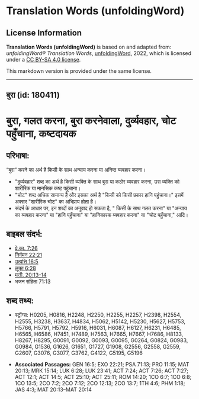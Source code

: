 # Translation Words (unfoldingWord)

## License Information

**Translation Words (unfoldingWord)** is based on and adapted from: _unfoldingWord® Translation Words_, [unfoldingWord](https://unfoldingword.org/utw), 2022, which is licensed under a [CC BY-SA 4.0 license](https://creativecommons.org/licenses/by-sa/4.0/legalcode.en).

This markdown version is provided under the same license.



--------------------------------

## बुरा (id: 180411)

बुरा, गलत करना, बुरा करनेवाला, दुर्व्यवहार, चोट पहुँचाना, कष्टदायक
==================================================================

परिभाषा:
--------

“बुरा” करने का अर्थ है किसी के साथ अन्याय करना या अनिष्ठ व्यवहार करना।

* "दुर्व्यवहार" शब्द का अर्थ है किसी व्यक्ति के साथ बुरा या कठोर व्यवहार करना, उस व्यक्ति को शारीरिक या मानसिक कष्ट पहुंचाना।
* "चोट" शब्द अधिक सामान्य है और इसका अर्थ है "किसी को किसी प्रकार हानि पहुंचाना।" इसमें अक्सर "शारीरिक चोट" का अभिप्राय होता है।
* संदर्भ के आधार पर, इन शब्दों का अनुवाद हो सकता है, " किसी के साथ गलत करना" या "अन्याय का व्यवहार करना" या "हानि पहुँचाना" या "हानिकारक व्यवहार करना" या "चोट पहुँचाना," आदि।

बाइबल संदर्भ:
-------------

* [प्रे.का. 7:26](https://ref.ly/Acts7:26)
* [निर्गमन 22:21](https://ref.ly/Exod22:21)
* [उत्पत्ति 16:5](https://ref.ly/Gen16:5)
* [लूका 6:28](https://ref.ly/Luke6:28)
* [मत्ती. 20:13–14](https://ref.ly/Matt20:13-Matt20:14)
* भजन संहिता 71:13

शब्द तथ्य:
----------

* स्ट्रोंग्स: H0205, H0816, H2248, H2250, H2255, H2257, H2398, H2554, H2555, H3238, H3637, H4834, H5062, H5142, H5230, H5627, H5753, H5766, H5791, H5792, H5916, H6031, H6087, H6127, H6231, H6485, H6565, H6586, H7451, H7489, H7563, H7665, H7667, H7686, H8133, H8267, H8295, G0091, G0092, G0093, G0095, G0264, G0824, G0983, G0984, G1536, G1626, G1651, G1727, G1908, G2556, G2558, G2559, G2607, G3076, G3077, G3762, G4122, G5195, G5196

* **Associated Passages:** GEN 16:5; EXO 22:21; PSA 71:13; PRO 11:15; MAT 20:13; MRK 15:14; LUK 6:28; LUK 23:41; ACT 7:24; ACT 7:26; ACT 7:27; ACT 12:1; ACT 14:5; ACT 25:10; ACT 25:11; ROM 14:20; 1CO 6:7; 1CO 6:8; 1CO 13:5; 2CO 7:2; 2CO 7:12; 2CO 12:13; 2CO 13:7; 1TH 4:6; PHM 1:18; JAS 4:3; MAT 20:13–MAT 20:14

